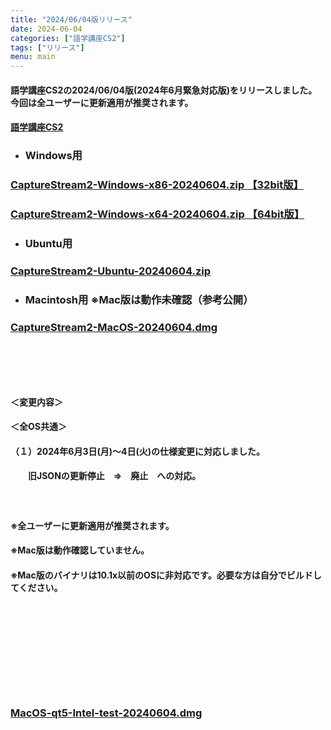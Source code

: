 ```yaml
---
title: "2024/06/04版リリース"
date: 2024-06-04
categories: ["語学講座CS2"]
tags: ["リリース"]
menu: main
---
```

#### 語学講座CS2の2024/06/04版(2024年6月緊急対応版)をリリースしました。今回は全ユーザーに更新適用が推奨されます。
#### [語学講座CS2](https://csreviser.github.io/CaptureStream2/)
* ### Windows用
### [CaptureStream2-Windows-x86-20240604.zip 【32bit版】](https://github.com/CSReviser/CaptureStream2/releases/download/20240604/CaptureStream2-Windows-x86-20240604.zip)
### [CaptureStream2-Windows-x64-20240604.zip 【64bit版】](https://github.com/CSReviser/CaptureStream2/releases/download/20240604/CaptureStream2-Windows-x64-20240604.zip) 　　　　　　　　　　　　　　　　　　
* ### Ubuntu用    
### [CaptureStream2-Ubuntu-20240604.zip](https://github.com/CSReviser/CaptureStream2/releases/download/20240604/CaptureStream2-Ubuntu-20240604.zip)
* ### Macintosh用  ※Mac版は動作未確認（参考公開）  
### [CaptureStream2-MacOS-20240604.dmg](https://github.com/CSReviser/CaptureStream2/releases/download/20240604/CaptureStream2-MacOS-20240604.dmg)
####  　　　  
####  　　　  
#### ＜変更内容＞　　　
#### ＜全OS共通＞
#### （１）2024年6月3日(月)〜4日(火)の仕様変更に対応しました。
####  　　旧JSONの更新停止　⇒　廃止　への対応。　　  
####  　　　  
####     ※全ユーザーに更新適用が推奨されます。
####     ※Mac版は動作確認していません。
####     ※Mac版のバイナリは10.1x以前のOSに非対応です。必要な方は自分でビルドしてください。
####  　　　  
####  　　　  
####  　　　  
####  　　　  
### [MacOS-qt5-Intel-test-20240604.dmg](https://github.com/CSReviser/CaptureStream2/releases/download/20240604/CaptureStream2-MacOS-qt5-Intel-20240604.dmg)

